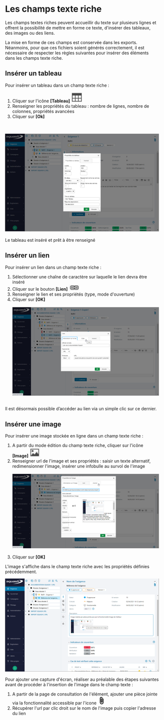 # Les champs texte riche

Les champs textes riches peuvent accueillir du texte sur plusieurs lignes et offrent la possibilité de mettre en forme ce texte, d'insérer des tableaux, des images ou des liens.

La mise en forme de ces champs est conservée dans les exports. Néanmoins, pour que ces fichiers soient générés correctement, il est nécessaire de respecter les règles suivantes pour insérer des éléments dans les champs texte riche. 

## Insérer un tableau

 Pour insérer un tableau dans un champ texte riche :

 1. Cliquer sur l'icône **[Tableau]** ![Tableau](resources/tableau.png)
 2. Renseigner les propriétés du tableau : nombre de lignes, nombre de colonnes, propriétés avancées
 3. Cliquer sur **[Ok]**

 <br/><br/>
![Ajouter un tableau](resources/action-generique-ajout-tableau.png)
<br/><br/>
Le tableau est inséré et prêt à être renseigné

## Insérer un lien

 Pour insérer un lien dans un champ texte riche :

 1. Sélectionner une chaîne de caractère sur laquelle le lien devra être inséré
 2. Cliquer sur le bouton  **[Lien]** ![lien](resources/lien.png)
 3. Renseigner le lien et ses propriétés (type, mode d'ouverture)
 4. Cliquer sur **[OK]**
<br/><br/>
![Lien](resources/champtr-lien-fr.png)
<br/><br/>
 
 Il est désormais possible d’accéder au lien via un simple clic sur ce dernier.

## Insérer une image

Pour insérer une image stockée en ligne dans un champ texte riche : 

 1. A partir du mode édition du champ texte riche,  cliquer sur l'icône **[Image]** ![Image](resources/image.png)
 2. Renseigner url de l'image et ses propriétés : saisir un texte alternatif, redimensionner l'image, insérer une infobulle au survol de l'image
<br/><br/>
![Propriété de l'image à insérer](resources/champtr-propriete-image-fr.png)
<br/><br/>
 3. Cliquer sur **[OK]**

L'image s'affiche dans le champ texte riche avec les propriétés définies précédemment.

![Rendu image insérée](resources/champtr-image-inseree-fr.png)

Pour ajouter une capture d'écran, réaliser au préalable des étapes suivantes avant de procéder à l'insertion de l'image dans le champ texte : 

 1. A partir de la page de consultation de l'élément, ajouter une pièce jointe via la fonctionnalité accessible par l'icone ![Icone PJ](resources/attachments.png)
 2. Récupérer l'url par clic droit sur le nom de l'image puis copier l'adresse du lien
